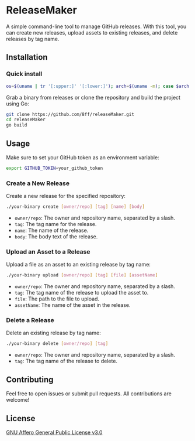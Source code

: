# ReleaseMaker
A simple command-line tool to manage GitHub releases. With this tool, you can create new releases, upload assets to existing releases, and delete releases by tag name.

## Installation
### Quick install
```bash
os=$(uname | tr '[:upper:]' '[:lower:]'); arch=$(uname -m); case $arch in x86_64) arch="amd64" ;; arm64) arch="arm64" ;; esac; url="https://github.com/8ff/diceware/releases/download/latest/pwgen.${os}.${arch}"; curl -L $url -o pwgen && chmod +x pwgen
```

Grab a binary from releases or clone the repository and build the project using Go:
```bash
git clone https://github.com/8ff/releaseMaker.git
cd releaseMaker
go build
```

## Usage
Make sure to set your GitHub token as an environment variable:
```bash
export GITHUB_TOKEN=your_github_token
```

### Create a New Release
Create a new release for the specified repository:
```bash
./your-binary create [owner/repo] [tag] [name] [body]
```

- `owner/repo`: The owner and repository name, separated by a slash.
- `tag`: The tag name for the release.
- `name`: The name of the release.
- `body`: The body text of the release.

### Upload an Asset to a Release
Upload a file as an asset to an existing release by tag name:
```bash
./your-binary upload [owner/repo] [tag] [file] [assetName]
```

- `owner/repo`: The owner and repository name, separated by a slash.
- `tag`: The tag name of the release to upload the asset to.
- `file`: The path to the file to upload.
- `assetName`: The name of the asset in the release.

### Delete a Release
Delete an existing release by tag name:
```bash
./your-binary delete [owner/repo] [tag]
```

- `owner/repo`: The owner and repository name, separated by a slash.
- `tag`: The tag name of the release to delete.

## Contributing
Feel free to open issues or submit pull requests. All contributions are welcome!

## License
[GNU Affero General Public License v3.0](LICENSE)